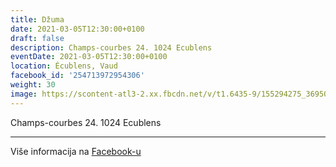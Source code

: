 ```yaml
---
title: Džuma
date: 2021-03-05T12:30:00+0100
draft: false
description: Champs-courbes 24. 1024 Ecublens
eventDate: 2021-03-05T12:30:00+0100
location: Écublens, Vaud
facebook_id: '254713972954306'
weight: 30
image: https://scontent-atl3-2.xx.fbcdn.net/v/t1.6435-9/155294275_3695079563921169_4909597834044538694_n.jpg?_nc_cat=101&ccb=1-7&_nc_sid=9e60e4&_nc_ohc=MDZ1f3Nv8zEQ7kNvwFE5c1a&_nc_oc=AdkLgsAyvG0yO5RJDvZ56-y2vao21ZQzs8RlvfjA_VQh6bYp_WiwTMn2GEmQyXgOQrA&_nc_zt=23&_nc_ht=scontent-atl3-2.xx&edm=ABTKTjYEAAAA&_nc_gid=8eymhppdnyijNxN-Ac48OQ&oh=00_AfcWpRbTSpLDnA8GH4XcuZikGAfAC432FQYKUYsYh1onrQ&oe=690F431B
---
```


Champs-courbes 24. 1024 Ecublens

---

Više informacija na [Facebook-u](https://facebook.com/events/254713972954306)